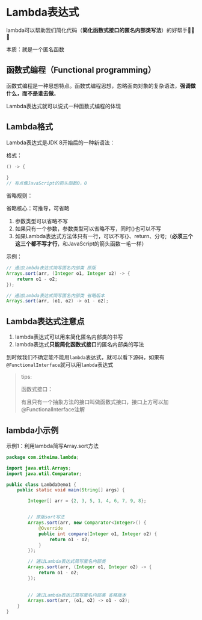 # Lambda表达式

lambda可以帮助我们简化代码（**简化函数式接口的匿名内部类写法**）的好帮手🐂🐂🐂

本质：就是一个匿名函数

## 函数式编程（Functional programming）

函数式编程是一种思想特点。函数式编程思想，忽略面向对象的复杂语法，**强调做什么，而不是谁去做**。

Lambda表达式就可以说式一种函数式编程的体现





## Lambda格式

Lambda表达式是JDK 8开始后的一种新语法：

格式：

```java
() -> {
  
}
// 有点像JavaScript的箭头函数0，0
```



省略规则：

省略核心：可推导，可省略

1. 参数类型可以省略不写
2. 如果只有一个参数，参数类型可以省略不写，同时()也可以不写
3. 如果Lambda表达式方法体只有一行，可以不写{}、return、分号;（**必须三个这三个都不写才行**，和JavaScript的箭头函数一毛一样）

示例：

```java
// 通过Lambda表达式简写匿名内部类 原版
Arrays.sort(arr, (Integer o1, Integer o2) -> {
    return o1 - o2;
});

// 通过Lambda表达式简写匿名内部类 省略版本
Arrays.sort(arr, (o1, o2) -> o1 - o2);
```



## Lambda表达式注意点



1. lambda表达式可以用来简化匿名内部类的书写
2. lambda表达式**只能简化函数式接口**的匿名内部类的写法

到时候我们不确定能不能用`lambda`表达式，就可以看下源码，如果有`@FunctionalInterface`就可以用`lambda`表达式

>tips:
>
>函数式接口：
>
>有且只有一个抽象方法的接口叫做函数式接口，接口上方可以加@FunctionalInterface注解





## lambda小示例



示例1：利用lambda简写Array.sort方法



```java
package com.itheima.lambda;

import java.util.Arrays;
import java.util.Comparator;

public class LambdaDemo1 {
    public static void main(String[] args) {

        Integer[] arr = {2, 3, 5, 1, 4, 6, 7, 9, 8};


        // 原版sort写法
        Arrays.sort(arr, new Comparator<Integer>() {
            @Override
            public int compare(Integer o1, Integer o2) {
                return o1 - o2;
            }
        });

        // 通过Lambda表达式简写匿名内部类
        Arrays.sort(arr, (Integer o1, Integer o2) -> {
            return o1 - o2;
        });
      
      
      	// 通过Lambda表达式简写匿名内部类 省略版本
        Arrays.sort(arr, (o1, o2) -> o1 - o2);
    }
}

```

